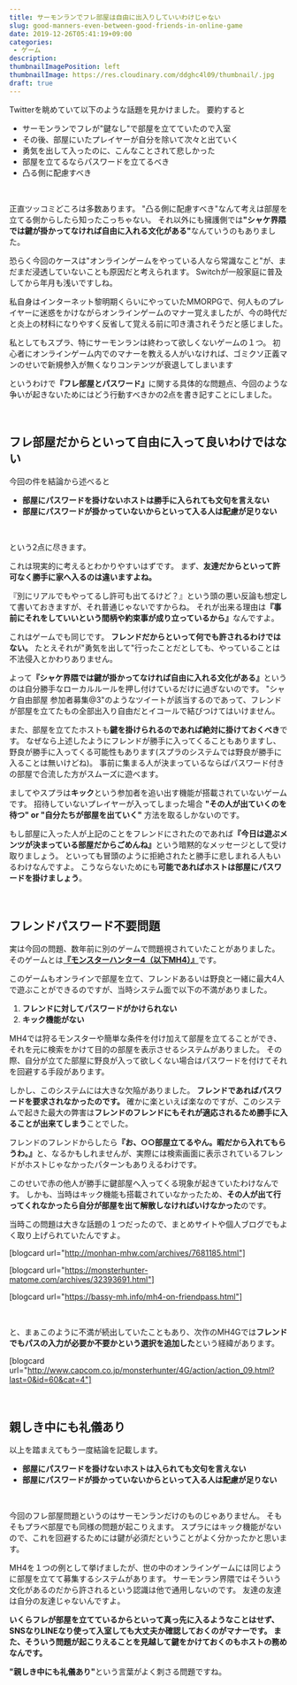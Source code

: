 ```yaml
---
title: サーモンランでフレ部屋は自由に出入りしていいわけじゃない
slug: good-manners-even-between-good-friends-in-online-game
date: 2019-12-26T05:41:19+09:00
categories: 
 - ゲーム
description: 
thumbnailImagePosition: left
thumbnailImage: https://res.cloudinary.com/ddghc4l09/thumbnail/.jpg
draft: true
---
```


<!--more-->

Twitterを眺めていて以下のような話題を見かけました。
要約すると

<ul>
<li>サーモンランでフレが"鍵なし"で部屋を立てていたので入室</li>
<li>その後、部屋にいたプレイヤーが自分を除いて次々と出ていく</li>
<li>勇気を出して入ったのに、こんなことされて悲しかった</li>
<li>部屋を立てるならパスワードを立てるべき</li>
<li>凸る側に配慮すべき</li>
</ul>

&nbsp;

正直ツッコミどころは多数あります。
"凸る側に配慮すべき"なんて考えは部屋を立てる側からしたら知ったこっちゃない。
それ以外にも擁護側では<strong>"シャケ界隈では鍵が掛かってなければ自由に入れる文化がある"</strong>なんていうのもありました。

恐らく今回のケースは"オンラインゲームをやっている人なら常識なこと"が、まだまだ浸透していないことも原因だと考えられます。
Switchが一般家庭に普及してから年月も浅いですしね。

私自身はインターネット黎明期くらいにやっていたMMORPGで、何人ものプレイヤーに迷惑をかけながらオンラインゲームのマナー覚えましたが、今の時代だと炎上の材料になりやすく反省して覚える前に叩き潰されそうだと感じました。

私としてもスプラ、特にサーモンランは終わって欲しくないゲームの１つ。
初心者にオンラインゲーム内でのマナーを教える人がいなければ、ゴミクソ正義マンのせいで新規参入が無くなりコンテンツが衰退してしまいます

というわけで<strong>『フレ部屋とパスワード』</strong>に関する具体的な問題点、今回のような争いが起きないためにはどう行動すべきかの2点を書き記すことにしました。

&nbsp;

<h2>フレ部屋だからといって自由に入って良いわけではない</h2>

今回の件を結論から述べると

<ul>
<li><strong>部屋にパスワードを掛けないホストは勝手に入られても文句を言えない</strong></li>
<li><strong>部屋にパスワードが掛かっていないからといって入る人は配慮が足りない</strong></li>
</ul>

&nbsp;

という2点に尽きます。

これは現実的に考えるとわかりやすいはずです。
まず、<strong>友達だからといって許可なく勝手に家へ入るのは違いますよね。</strong>

『別にリアルでもやってるし許可も出てるけど？』という頭の悪い反論も想定して書いておきますが、それ普通じゃないですからね。
それが出来る理由は<strong>『事前にそれをしていいという間柄や約束事が成り立っているから』</strong>なんですよ。

これはゲームでも同じです。
<strong>フレンドだからといって何でも許されるわけではない。</strong>
たとえそれが"勇気を出して"行ったことだとしても、やっていることは不法侵入とかわりありません。

よって<strong>『シャケ界隈では鍵が掛かってなければ自由に入れる文化がある』</strong>というのは自分勝手なローカルルールを押し付けているだけに過ぎないのです。
"シャケ自由部屋 参加者募集@3"のようなツイートが該当するのであって、フレンドが部屋を立てたもの全部出入り自由だとイコールで結びつけてはいけません。

また、部屋を立てたホストも<strong>鍵を掛けられるのであれば絶対に掛けておくべき</strong>です。
なぜなら上述したようにフレンドが勝手に入ってくることもありますし、野良が勝手に入ってくる可能性もあります(スプラのシステムでは野良が勝手に入ることは無いけどね)。
事前に集まる人が決まっているならばパスワード付きの部屋で合流した方がスムーズに遊べます。

ましてやスプラは<strong>キック</strong>という参加者を追い出す機能が搭載されていないゲームです。
招待していないプレイヤーが入ってしまった場合 <strong>"その人が出ていくのを待つ" or "自分たちが部屋を出ていく"</strong> 方法を取るしかないのです。

もし部屋に入った人が上記のことをフレンドにされたのであれば<strong>『今日は遊ぶメンツが決まっている部屋だからごめんね』</strong>という暗黙的なメッセージとして受け取りましょう。
といっても冒頭のように拒絶されたと勝手に悲しまれる人もいるわけなんですよ。
こうならないためにも<strong>可能であればホストは部屋にパスワードを掛けましょう</strong>。

&nbsp;

<h2>フレンドパスワード不要問題</h2>

実は今回の問題、数年前に別のゲームで問題視されていたことがありました。
そのゲームとは<a href="http://www.capcom.co.jp/monsterhunter/4/"><strong>『モンスターハンター4（以下MH4）』</strong></a>です。

このゲームもオンラインで部屋を立て、フレンドあるいは野良と一緒に最大4人で遊ぶことができるのですが、当時システム面で以下の不満がありました。

<ol>
<li><strong>フレンドに対してパスワードがかけられない</strong></li>
<li><strong>キック機能がない</strong></li>
</ol>

MH4では狩るモンスターや簡単な条件を付け加えて部屋を立てることができ、それを元に検索をかけて目的の部屋を表示させるシステムがありました。
その際、自分が立てた部屋に野良が入って欲しくない場合はパスワードを付けてそれを回避する手段があります。

しかし、このシステムには大きな欠陥がありました。
<strong>フレンドであればパスワードを要求されなかったのです。</strong>
確かに楽といえば楽なのですが、このシステムで起きた最大の弊害は<strong>フレンドのフレンドにもそれが適応されるため勝手に入ることが出来てしまう</strong>ことでした。

フレンドのフレンドからしたら<strong>『お、○○部屋立てるやん。暇だから入れてもらうわ。』</strong>と、なるかもしれませんが、実際には検索画面に表示されているフレンドがホストじゃなかったパターンもありえるわけです。

このせいで赤の他人が勝手に鍵部屋へ入ってくる現象が起きていたわけなんです。
しかも、当時はキック機能も搭載されていなかったため、<strong>その人が出て行ってくれなかったら自分が部屋を出て解散しなければいけなかった</strong>のです。

当時この問題は大きな話題の１つだったので、まとめサイトや個人ブログでもよく取り上げられていたんですよ。
&nbsp;

[blogcard url="http://monhan-mhw.com/archives/7681185.html"]

[blogcard url="https://monsterhunter-matome.com/archives/32393691.html"]

[blogcard url="https://bassy-mh.info/mh4-on-friendpass.html"]

&nbsp;

と、まぁこのように不満が続出していたこともあり、次作のMH4Gでは<strong>フレンドでもパスの入力が必要か不要かという選択を追加した</strong>という経緯があります。
&nbsp;

[blogcard url="http://www.capcom.co.jp/monsterhunter/4G/action/action_09.html?last=0&id=60&cat=4"]

&nbsp;

<h2>親しき中にも礼儀あり</h2>

以上を踏まえてもう一度結論を記載します。

<ul>
<li><strong>部屋にパスワードを掛けないホストは入られても文句を言えない</strong></li>
<li><strong>部屋にパスワードが掛かっていないからといって入る人は配慮が足りない</strong></li>
</ul>

&nbsp;

今回のフレ部屋問題というのはサーモンランだけのものじゃありません。
そもそもプラべ部屋でも同様の問題が起こりえます。
スプラにはキック機能がないので、これを回避するためには鍵が必須だということがよく分かったかと思います。

MH4を１つの例として挙げましたが、世の中のオンラインゲームには同じように部屋を立てて募集するシステムがあります。
サーモンラン界隈ではそういう文化があるのだから許されるという認識は他で通用しないのです。
友達の友達は自分の友達じゃないんですよ。

<strong>いくらフレが部屋を立てているからといって真っ先に入るようなことはせず、SNSなりLINEなり使って入室しても大丈夫か確認しておくのがマナーです。
また、そういう問題が起こりえることを見越して鍵をかけておくのもホストの務めなんです。</strong>

<strong>"親しき中にも礼儀あり"</strong>という言葉がよく刺さる問題ですね。
